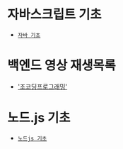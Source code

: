 # 자바스크립트 기초
- [`자바 기초`](https://github.com/myoungjugo/daily_commit/tree/master/node.js/basic_javascript.md)

# 백엔드 영상 재생목록
- ['조코딩프로그래밍'](https://youtube.com/playlist?list=PLU9-uwewPMe2-R9-taf4oIjwrEZDgE-q2&si=SeffRjY7W3TnfyNI)

# 노드.js 기초
- [`노드js 기초`](https://github.com/myoungjugo/daily_commit/tree/master/node.js/basic_nodejs.md)
